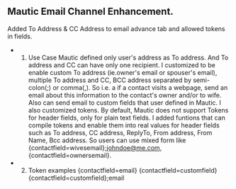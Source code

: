 Mautic Email Channel Enhancement.
------

Added To Address & CC Address to email advance tab and allowed tokens in fields.
- 1. Use Case
Mautic defined only user's address as To address. And To address and CC can have only one recipient.
I customized to be enable custom To address (ie.owner's email or spouser's email), multiple To address and CC, BCC address separated by semi-colon(;) or comma(,).
So i.e. a if a contact visits a webpage, send an email about this information to the contact's owner and/or to wife.
Also can send email to custom fields that user defined in Mautic.
I also customized tokens.
By default, Mautic does not support Tokens for header fields, only for plain text fields.
I added funtions that can compile tokens and enable them into real values for header fields such as To address, CC address, ReplyTo, From address, From Name, Bcc address.
So users can use mixed form like {contactfield=wivesemail};johndoe@me.com,{contactfield=ownersemail}.
- 2. Token examples
{contactfield=email}
{contactfield=customfield}
{contactfield=customfield};email
